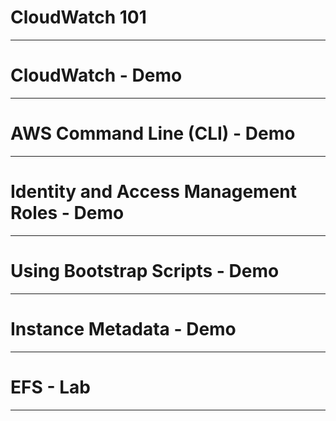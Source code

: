 <!-- markdownlint-disable -->
# CloudWatch 101


-------------------
# CloudWatch - Demo



-------------------
# AWS Command Line (CLI) - Demo



-------------------
# Identity and Access Management Roles - Demo



-------------------
# Using Bootstrap Scripts - Demo



-------------------
# Instance Metadata - Demo



-------------------
# EFS - Lab



-------------------
